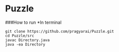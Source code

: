 # Puzzle
###How to run
*In terminal
```
git clone https://github.com/pragyarai/Puzzle.git
cd Puzzle/src
javac Directory.java
java -ea Directory
```
